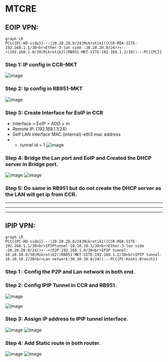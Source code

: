 # MTCRE
 ## EOIP VPN:
```mermaid
graph LR
PC1{{PC-HO-side}}---|20.20.20.0/24|Mikrotik1((CCR-MIK-SITE-192.168.1.1/30<br>Ether-3-lan side :20.20.20.0/24))<-->|192.168.1.0/30|Mikrotik2((RB951-MKT-SITE-192.168.1.2/30))---PC{{PC}}
```
### Step 1: IP config in CCR-MKT 
 ![image](https://github.com/user-attachments/assets/8d1801df-5849-459f-9e50-bdb74b4728ee)
### Step 2: Ip config in RB951-MKT
 ![image](https://github.com/user-attachments/assets/02d1643e-9f6f-4062-8a51-d5ae52ca0370)
### Step 3: Create Interface for EoIP in CCR
  - Interface > EoIP > ADD > m
  - Remote IP. (192.168.1.1/24)
  - Self LAN interface MAC (internal)-eth3 mac address 
  -   - tunnel id = 1
   ![image](https://github.com/user-attachments/assets/4346f62c-13a3-46f7-abaa-3e3527789bd1)

### Step 4: Bridge the Lan port and EoIP and Created the DHCP server in Bridge port.
   ![image](https://github.com/user-attachments/assets/7c9aff59-9542-42f6-afdc-aab79f387ad2)
   ![image](https://github.com/user-attachments/assets/b65fb113-ff26-41eb-890f-eeea2d733bae)
   ### Step 5: Do same in RB951 but do not create the DHCP server as the LAN will get ip from CCR.

---
---
---

  ## IPIP VPN:
```mermaid
graph LR
PC1{{PC-HO-side}}---|20.20.20.0/24|Mikrotik1((CCR-MIK-SITE-192.168.1.1/30<br>IPIPtunnel-10.10.10.1/30<br>Ether-3-lan side :20.20.20.0/24))<-->|P2P-192.168.1.0/30<br>IPIP tunnel: 10.10.10.0/30|Mikrotik2((RB951-MKT-SITE-192.168.1.2/30<br>IPIP tunnel-10.10.10.2/30<br>Lan network:30.30.30.0/24))---PC{{PC-Koshi-Branch}}
  ```
### Step 1 : Config the P2P and Lan network in both end.
### Step 2: Config IPIP Tunnel in CCR and RB951.
![image](https://github.com/user-attachments/assets/06ee644c-a931-4e29-81b9-21c250b8789d)

![image](https://github.com/user-attachments/assets/461ac7a8-2630-4ad3-9e77-ec58db91fe01)
### Step 3: Assign IP address to IPIP tunnel interface.
![image](https://github.com/user-attachments/assets/fb21cc3d-cfd4-41f7-8c59-4e647a493a7f)
![image](https://github.com/user-attachments/assets/4b46a991-147c-4bc1-b989-a9e6d749799b)
### Step 4: Add Static route in both router.
  ![image](https://github.com/user-attachments/assets/c349aa34-2c50-4fa9-90e6-190b31e9028e)
  ![image](https://github.com/user-attachments/assets/289c8164-1b94-4ad6-b526-fbd42b8bb368)




